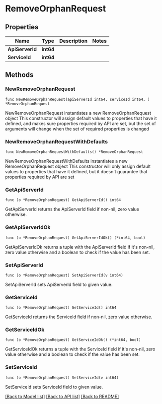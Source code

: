 # RemoveOrphanRequest

## Properties

Name | Type | Description | Notes
------------ | ------------- | ------------- | -------------
**ApiServerId** | **int64** |  | 
**ServiceId** | **int64** |  | 

## Methods

### NewRemoveOrphanRequest

`func NewRemoveOrphanRequest(apiServerId int64, serviceId int64, ) *RemoveOrphanRequest`

NewRemoveOrphanRequest instantiates a new RemoveOrphanRequest object
This constructor will assign default values to properties that have it defined,
and makes sure properties required by API are set, but the set of arguments
will change when the set of required properties is changed

### NewRemoveOrphanRequestWithDefaults

`func NewRemoveOrphanRequestWithDefaults() *RemoveOrphanRequest`

NewRemoveOrphanRequestWithDefaults instantiates a new RemoveOrphanRequest object
This constructor will only assign default values to properties that have it defined,
but it doesn't guarantee that properties required by API are set

### GetApiServerId

`func (o *RemoveOrphanRequest) GetApiServerId() int64`

GetApiServerId returns the ApiServerId field if non-nil, zero value otherwise.

### GetApiServerIdOk

`func (o *RemoveOrphanRequest) GetApiServerIdOk() (*int64, bool)`

GetApiServerIdOk returns a tuple with the ApiServerId field if it's non-nil, zero value otherwise
and a boolean to check if the value has been set.

### SetApiServerId

`func (o *RemoveOrphanRequest) SetApiServerId(v int64)`

SetApiServerId sets ApiServerId field to given value.


### GetServiceId

`func (o *RemoveOrphanRequest) GetServiceId() int64`

GetServiceId returns the ServiceId field if non-nil, zero value otherwise.

### GetServiceIdOk

`func (o *RemoveOrphanRequest) GetServiceIdOk() (*int64, bool)`

GetServiceIdOk returns a tuple with the ServiceId field if it's non-nil, zero value otherwise
and a boolean to check if the value has been set.

### SetServiceId

`func (o *RemoveOrphanRequest) SetServiceId(v int64)`

SetServiceId sets ServiceId field to given value.



[[Back to Model list]](../README.md#documentation-for-models) [[Back to API list]](../README.md#documentation-for-api-endpoints) [[Back to README]](../README.md)


